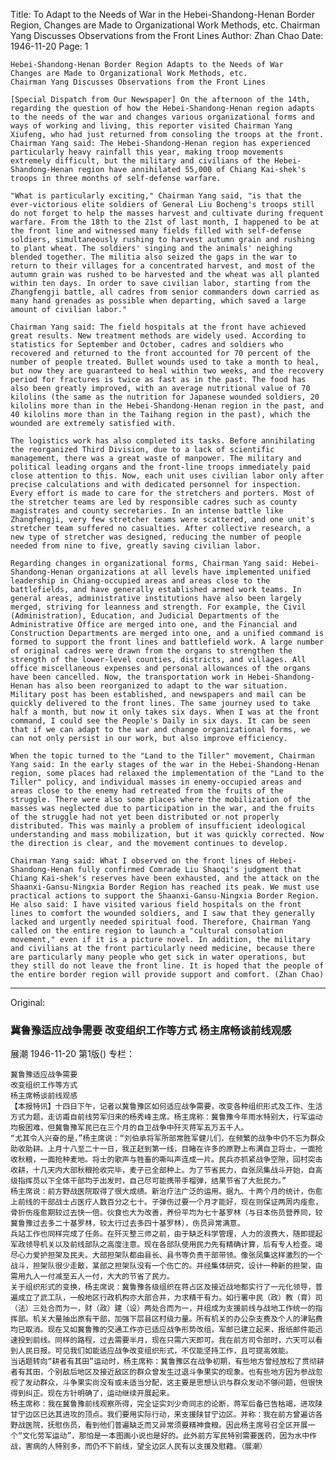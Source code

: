 Title: To Adapt to the Needs of War in the Hebei-Shandong-Henan Border Region, Changes are Made to Organizational Work Methods, etc. Chairman Yang Discusses Observations from the Front Lines
Author: Zhan Chao
Date: 1946-11-20
Page: 1

    Hebei-Shandong-Henan Border Region Adapts to the Needs of War
    Changes are Made to Organizational Work Methods, etc.
    Chairman Yang Discusses Observations from the Front Lines

    [Special Dispatch from Our Newspaper] On the afternoon of the 14th, regarding the question of how the Hebei-Shandong-Henan region adapts to the needs of the war and changes various organizational forms and ways of working and living, this reporter visited Chairman Yang Xiufeng, who had just returned from consoling the troops at the front. Chairman Yang said: The Hebei-Shandong-Henan region has experienced particularly heavy rainfall this year, making troop movements extremely difficult, but the military and civilians of the Hebei-Shandong-Henan region have annihilated 55,000 of Chiang Kai-shek's troops in three months of self-defense warfare.

    "What is particularly exciting," Chairman Yang said, "is that the ever-victorious elite soldiers of General Liu Bocheng's troops still do not forget to help the masses harvest and cultivate during frequent warfare. From the 18th to the 21st of last month, I happened to be at the front line and witnessed many fields filled with self-defense soldiers, simultaneously rushing to harvest autumn grain and rushing to plant wheat. The soldiers' singing and the animals' neighing blended together. The militia also seized the gaps in the war to return to their villages for a concentrated harvest, and most of the autumn grain was rushed to be harvested and the wheat was all planted within ten days. In order to save civilian labor, starting from the Zhangfengji battle, all cadres from senior commanders down carried as many hand grenades as possible when departing, which saved a large amount of civilian labor."

    Chairman Yang said: The field hospitals at the front have achieved great results. New treatment methods are widely used. According to statistics for September and October, cadres and soldiers who recovered and returned to the front accounted for 70 percent of the number of people treated. Bullet wounds used to take a month to heal, but now they are guaranteed to heal within two weeks, and the recovery period for fractures is twice as fast as in the past. The food has also been greatly improved, with an average nutritional value of 70 kilolins (the same as the nutrition for Japanese wounded soldiers, 20 kilolins more than in the Hebei-Shandong-Henan region in the past, and 40 kilolins more than in the Taihang region in the past), which the wounded are extremely satisfied with.

    The logistics work has also completed its tasks. Before annihilating the reorganized Third Division, due to a lack of scientific management, there was a great waste of manpower. The military and political leading organs and the front-line troops immediately paid close attention to this. Now, each unit uses civilian labor only after precise calculations and with dedicated personnel for inspection. Every effort is made to care for the stretchers and porters. Most of the stretcher teams are led by responsible cadres such as county magistrates and county secretaries. In an intense battle like Zhangfengji, very few stretcher teams were scattered, and one unit's stretcher team suffered no casualties. After collective research, a new type of stretcher was designed, reducing the number of people needed from nine to five, greatly saving civilian labor.

    Regarding changes in organizational forms, Chairman Yang said: Hebei-Shandong-Henan organizations at all levels have implemented unified leadership in Chiang-occupied areas and areas close to the battlefields, and have generally established armed work teams. In general areas, administrative institutions have also been largely merged, striving for leanness and strength. For example, the Civil (Administration), Education, and Judicial Departments of the Administrative Office are merged into one, and the Financial and Construction Departments are merged into one, and a unified command is formed to support the front lines and battlefield work. A large number of original cadres were drawn from the organs to strengthen the strength of the lower-level counties, districts, and villages. All office miscellaneous expenses and personal allowances of the organs have been cancelled. Now, the transportation work in Hebei-Shandong-Henan has also been reorganized to adapt to the war situation. Military post has been established, and newspapers and mail can be quickly delivered to the front lines. The same journey used to take half a month, but now it only takes six days. When I was at the front command, I could see the People's Daily in six days. It can be seen that if we can adapt to the war and change organizational forms, we can not only persist in our work, but also improve efficiency.

    When the topic turned to the "Land to the Tiller" movement, Chairman Yang said: In the early stages of the war in the Hebei-Shandong-Henan region, some places had relaxed the implementation of the "Land to the Tiller" policy, and individual masses in enemy-occupied areas and areas close to the enemy had retreated from the fruits of the struggle. There were also some places where the mobilization of the masses was neglected due to participation in the war, and the fruits of the struggle had not yet been distributed or not properly distributed. This was mainly a problem of insufficient ideological understanding and mass mobilization, but it was quickly corrected. Now the direction is clear, and the movement continues to develop.

    Chairman Yang said: What I observed on the front lines of Hebei-Shandong-Henan fully confirmed Comrade Liu Shaoqi's judgment that Chiang Kai-shek's reserves have been exhausted, and the attack on the Shaanxi-Gansu-Ningxia Border Region has reached its peak. We must use practical actions to support the Shaanxi-Gansu-Ningxia Border Region. He also said: I have visited various field hospitals on the front lines to comfort the wounded soldiers, and I saw that they generally lacked and urgently needed spiritual food. Therefore, Chairman Yang called on the entire region to launch a "cultural consolation movement," even if it is a picture novel. In addition, the military and civilians at the front particularly need medicine, because there are particularly many people who get sick in water operations, but they still do not leave the front line. It is hoped that the people of the entire border region will provide support and comfort. (Zhan Chao)



<hr /> 

Original: 


### 冀鲁豫适应战争需要  改变组织工作等方式  杨主席畅谈前线观感
展潮
1946-11-20
第1版()
专栏：

    冀鲁豫适应战争需要
    改变组织工作等方式
    杨主席畅谈前线观感
    【本报特讯】十四日下午，记者以冀鲁豫区如何适应战争需要，改变各种组织形式及工作、生活方式为题，走访甫自前线劳军归来的杨秀峰主席。杨主席称：冀鲁豫今年雨水特别大，行军运动均极困难，但冀鲁豫军民已在三个月的自卫战争中歼灭蒋军五万五千人。
    “尤其令人兴奋的是，”杨主席说：“刘伯承将军所部常胜军健儿们，在频繁的战争中仍不忘为群众助收助耕。上月十八至二十一日，我正赶到第一线，目睹在许多的原野上布满自卫将士，一面抢收秋粮，一面抢种麦地。将士的歌声与牲畜的嘶叫声连成一片。民兵亦抓紧战争空隙，回村突击收耕，十几天内大部秋粮抢收完毕，麦子已全部种上。为了节省民力，自张凤集战斗开始，自高级指挥员以下全体干部均于出发时，自己尽可能携带手榴弹，结果节省了大批民力。”
    杨主席说：前方野战医院取得了很大成绩。新治疗法广泛的运用。据九、十两个月的统计，伤愈上前线的干部战士占医疗人数百分之七十。子弹伤过要一个月才能好，现在则保证两周内痊愈，骨折伤痊愈期较过去快一倍。伙食也大为改善，养份平均为七十基罗林（与日本伤员营养同，较冀鲁豫过去多二十基罗林，较太行过去多四十基罗林），伤员异常满意。
    兵站工作也同样完成了任务。在歼灭整三师之前，由于缺乏科学管理，人力的浪费大，随即提起军政领导机关以及前线部队之高度注意。现在各部队使用民力先有精确计算，后有专人检查。竭尽心力爱护担架及民夫。大部担架队都由县长、县书等负责干部带领。像张凤集这样激烈的一个战斗，担架队很少走散，某部之担架队没有一个伤亡的。并经集体研究，设计一种新的担架，由需用九人一付减至五人一付，大大的节省了民力。
    关于组织形式的变换，杨主席说：冀鲁豫各级组织在蒋占区及接近战地都实行了一元化领导，普遍成立了武工队，一般地区行政机构亦大部合并，力求精干有力。如行署中民（政）教（育）司（法）三处合而为一，财（政）建（设）两处合而为一，并组成为支援前线与战地工作统一的指挥部。机关大量抽出原有干部，加强下层县区村级力量。所有机关的办公杂支费及个人的津贴费均已取消。现在又如冀鲁豫的交通工作亦已适应战争形势改组，军邮已建立起来，报纸邮件能迅速投到前线。同样的路程，过去需要半月，现在只需六天即可。我在前方司令部时，六天可以看到人民日报。可见我们如能适应战争改变组织形式，不仅能坚持工作，且可提高效能。
    当话题转向“耕者有其田”运动时，杨主席称：冀鲁豫区在战争初期，有些地方曾经放松了贯彻耕者有其田，个别敌后地区及接近敌区的群众曾发生过退斗争果实的现象。也有些地方因为参战忽视了发动群众，斗争果实尚没有或未适当分配，这主要是思想认识与群众发动不够问题，但很快得到纠正。现在方针明确了，运动继续开展起来。
    杨主席称：我在冀鲁豫前线观察所得，完全证实刘少奇同志的论断，蒋军后备已告枯竭，进攻陕甘宁边区已达其进攻的顶点。我们要用实际行动，来支援陕甘宁边区。并称：我在前方曾遍访各野战医院，抚慰伤员，看到他们普遍缺乏而又异常须要精神食粮。因此杨主席号召全区开展一个“文化劳军运动”，那怕是一本图画小说也是好的。此外前方军民特别需要医药，因为水中作战，害病的人特别多，而仍不下前线，望全边区人民有以支援及慰藉。（展潮）
